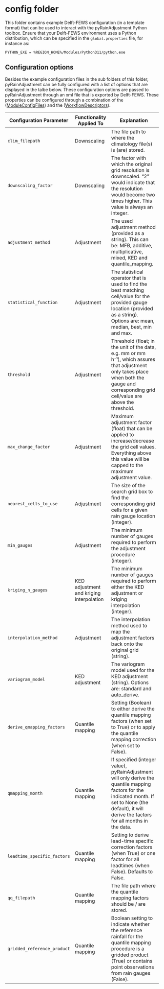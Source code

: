 # config folder

This folder contains example Delft-FEWS configuration (in a template format) that can be used to interact with the pyRainAdjustment Python toolbox. Ensure that your Delft-FEWS environment uses a Python distribution, which can be specified in the `global.properties` file, for instance as:

`PYTHON_EXE = %REGION_HOME%/Modules/Python311/python.exe`

## Configuration options
Besides the example configuration files in the sub folders of this folder, pyRainAdjustment can be fully configured with a list of options that are displayed in the talbe below. These configuration options are passed to pyRainAdjustment through an xml file that is exported by Delft-FEWS. These properties can be configured through a combination of the ([ModuleConfigFiles](https://github.com/Deltares-research/pyRainAdjustment/tree/main/config/ModuleConfigFiles)) and the ([WorkflowDescriptors](https://github.com/Deltares-research/pyRainAdjustment/tree/main/config/WorkflowDescriptors)).

| Configuration Parameter       | Functionality Applied To              | Explanation |
|------------------------------|----------------------------------------|-------------|
| `clim_filepath`              | Downscaling                            | The file path to where the climatology file(s) is (are) stored. |
| `downscaling_factor`         | Downscaling                            | The factor with which the original grid resolution is downscaled. “2” would indicate that the resolution would become two times higher. This value is always an integer. |
| `adjustment_method`          | Adjustment                             | The used adjustment method (provided as a string). This can be: MFB, additive, multiplicative, mixed, KED and quantile_mapping. |
| `statistical_function`       | Adjustment                             | The statistical operator that is used to find the best matching cell/value for the provided gauge location (provided as a string). Options are: mean, median, best, min and max. |
| `threshold`                  | Adjustment                             | Threshold (float; in the unit of the data, e.g. mm or mm h⁻¹), which assures that adjustment only takes place when both the gauge and corresponding grid cell/value are above the threshold. |
| `max_change_factor`          | Adjustment                             | Maximum adjustment factor (float) that can be applied to increase/decrease the grid cell values. Everything above this value will be capped to the maximum adjustment value. |
| `nearest_cells_to_use`       | Adjustment                             | The size of the search grid box to find the corresponding grid cells for a given rain gauge location (integer). |
| `min_gauges`                 | Adjustment                             | The minimum number of gauges required to perform the adjustment procedure (integer). |
| `kriging_n_gauges`           | KED adjustment and kriging interpolation | The minimum number of gauges required to perform either the KED adjustment or kriging interpolation (integer). |
| `interpolation_method`       | Adjustment                             | The interpolation method used to map the adjustment factors back onto the original grid (string). |
| `variogram_model`            | KED adjustment                         | The variogram model used for the KED adjustment (string). Options are: standard and auto_derive. |
| `derive_qmapping_factors`    | Quantile mapping                       | Setting (Boolean) to either derive the quantile mapping factors (when set to True) or to apply the quantile mapping correction (when set to False). |
| `qmapping_month`              | Quantile mapping                       | If specified (integer value), pyRainAdjustment will only derive the quantile mapping factors for the indicated month. If set to None (the default), it will derive the factors for all months in the data. |
| `leadtime_specific_factors`  | Quantile mapping                       | Setting to derive lead-time specific correction factors (when True) or one factor for all leadtimes (when False). Defaults to False. |
| `qq_filepath`                | Quantile mapping                       | The file path where the quantile mapping factors should be / are stored. |
| `gridded_reference_product`  | Quantile mapping                       | Boolean setting to indicate whether the reference rainfall for the quantile mapping procedure is a gridded product (True) or contains point observations from rain gauges (False). |
